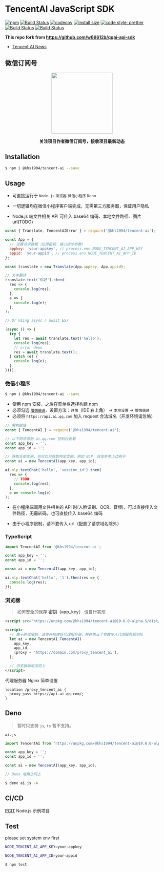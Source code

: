 # TencentAI JavaScript SDK

[![npm](https://img.shields.io/npm/v/@khs1994/tencent-ai.svg)](https://www.npmjs.com/package/@khs1994/tencent-ai) [![Build Status](https://travis-ci.com/khs1994/tencent-ai-js.svg?branch=master)](https://travis-ci.com/khs1994/tencent-ai-js) [![codecov](https://codecov.io/gh/khs1994/tencent-ai-js/branch/master/graph/badge.svg)](https://codecov.io/gh/khs1994/tencent-ai-js) [![install size](https://packagephobia.now.sh/badge?p=@khs1994/tencent-ai)](https://packagephobia.now.sh/result?p=@khs1994/tencent-ai) [![code style: prettier](https://badgen.now.sh/badge/code%20style/prettier/ff69b4)](https://github.com/prettier/prettier) [![Build Status](https://ci.khs1994.com/github/khs1994/tencent-ai-js/status?branch=master)](https://ci.khs1994.com/github/khs1994/tencent-ai-js) [![Build Status](https://drone.khs1994.com/api/badges/khs1994/tencent-ai-js/status.svg)](https://drone.khs1994.com/khs1994/tencent-ai-js)

**This repo fork from https://github.com/w89612b/qqai-api-sdk**

- [Tencent AI News](https://github.com/khs1994/tencent-ai-news)

## 微信订阅号

<p align="center">
<img width="200" src="https://user-images.githubusercontent.com/16733187/46847944-84a96b80-ce19-11e8-9f0c-ec84b2ac463e.jpg">
</p>

<p align="center"><strong>关注项目作者微信订阅号，接收项目最新动态</strong></p>

## Installation

```bash
$ npm i @khs1994/tencent-ai --save
```

## Usage

- 可直接运行于 `Node.js` `浏览器` `微信小程序` `Deno`

- 一切逻辑均在微信小程序客户端完成，无需第三方服务器，保证用户隐私

- Node.js 端文件相关 API 可传入 base64 编码、本地文件路径、图片 url(TODO)

```js
const { Translate, TencentAIError } = require('@khs1994/tencent-ai');

const App = {
  // 设置请求数据（应用密钥、接口请求参数）
  appkey: 'your-appkey', // process.env.NODE_TENCENT_AI_APP_KEY
  appid: 'your-appid', // process.env.NODE_TENCENT_AI_APP_ID
};

const translate = new Translate(App.appkey, App.appid);

// 文本翻译
translate.text('你好').then(
  res => {
    console.log(res);
  },
  e => {
    console.log(e);
  },
);

// Or Using async / await ES7

(async () => {
  try {
    let res = await translate.text('hello');
    console.log(res);
    // error demo
    res = await translate.text();
  } catch (e) {
    console.log(e);
  }
})();
```

### 微信小程序

```bash
$ npm i @khs1994/tencent-ai --save
```

- 使用 npm 安装，之后在菜单栏选择构建 npm
- 必须勾选 [`增强编译`](https://developers.weixin.qq.com/miniprogram/dev/devtools/codecompile.html#%E5%A2%9E%E5%BC%BA%E7%BC%96%E8%AF%91)，设置方法：`详情`（IDE 右上角） -> `本地设置` -> `增强编译`
- 必须将 `https://api.ai.qq.com` 加入 request 合法域名（开发环境请忽略）

```js
// 解构赋值
const { TencentAI } = require('@khs1994/tencent-ai');

// 以下两项请到 ai.qq.com 控制台查看
const app_key = '';
const app_id = '';

// 获取全部实例，也可以只获取特定实例，例如 NLP，具体参考上边例子
const ai = new TencentAI(app_key, app_id);

ai.nlp.textChat('hello', 'session_id').then(
  res => {
    // TODO
    console.log(res);
  },
  e => console.log(e),
);
```

- 在小程序端调用文件相关的 API 时(人脸识别、OCR、音频)，可以直接传入文件路径，无需转码。也可直接传入 base64 编码

- 由于小程序限制，请不要传入 url（配置了请求域名除外）

### TypeScript

```ts
import TencentAI from '@khs1994/tencent-ai';

const app_key = '';
const app_id = '';

const ai = new TencentAI(app_key, app_id);

ai.nlp.textChat('hello', '1').then(res => {
  console.log(res);
});
```

### 浏览器

> 如何安全的保存 **密钥（app_key）** 请自行实现

```html
<script src="https://unpkg.com/@khs1994/tencent-ai@19.6.0-alpha.5/dist/tencent-ai.min.js"></script>

<script>
  // 由于跨域限制，请事先搭建好代理服务器，并在第三个参数传入代理服务器地址
  let ai = new TencentAI.TencentAI(
    app_key,
    app_id,
    (proxy = 'https://domain.com/proxy_tencent_ai'),
  );

  // 浏览器端用法同上
</script>
```

代理服务器 Nginx 简单设置

```nginx
location /proxy_tencent_ai {
  proxy_pass https://api.ai.qq.com/;
}
```

## Deno

> 暂时只支持 `js`, `ts` 暂不支持。

`ai.js`

```js
import TencentAI from 'https://unpkg.com/@khs1994/tencent-ai@19.6.0-alpha.5/dist/tencent-ai.mjs';

const app_key = '';
const app_id = '';

const ai = new TencentAI(app_key, app_id);

// Deno 端用法同上
```

```bash
$ deno ai.js -A
```

## CI/CD

[PCIT](https://github.com/pcit-ce/pcit) Node.js 示例项目

## Test

please set system env first

```bash
NODE_TENCENT_AI_APP_KEY=your-appkey

NODE_TENCENT_AI_APP_ID=your-appid
```

```bash
$ npm test
```
